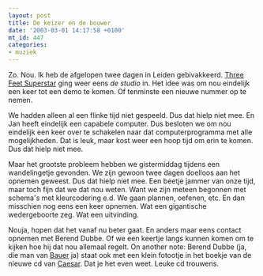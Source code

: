```yaml
---
layout: post
title: De keizer en de bouwer
date: '2003-03-01 14:17:58 +0100'
mt_id: 447
categories:
- muziek
---
```

Zo. Nou. Ik heb de afgelopen twee dagen in Leiden gebivakkeerd. <a href="http://www.controllerboy.com/3ft/">Three Feet Superstar</a> ging weer eens <i>de studio</i> in. Het idee was om nou eindelijk een keer tot een demo te komen. Of tenminste een nieuwe nummer op te nemen.

We hadden alleen al een flinke tijd niet gespeeld. Dus dat hielp niet mee. En Jan heeft eindelijk een capabele computer. Dus besloten we om nou eindelijk een keer over te schakelen naar dat computerprogramma met alle mogelijkheden. Dat is leuk, maar kost weer een hoop tijd om erin te komen. Dus dat hielp niet mee.

Maar het grootste probleem hebben we gistermiddag tijdens een wandelingetje gevonden. We zijn gewoon twee dagen doelloos aan het opnemen geweest. Dus dat hielp niet mee. Een beetje jammer van onze tijd, maar toch fijn dat we dat nou weten. Want we zijn meteen begonnen met schema's met kleurcodering e.d. We gaan plannen, oefenen, etc. En dan misschien nog eens een keer opnemen. Wat een gigantische wedergeboorte zeg. Wat een uitvinding.

Nouja, hopen dat het vanaf nu beter gaat. En anders maar eens contact opnemen met Berend Dubbe. Of we een keertje langs kunnen komen om te kijken hoe hij dat nou allemaal regelt. On another note: Berend Dubbe (ja, die man van <a href="http://www.bauer-plaza.com/">Bauer</a> ja) staat ook met een klein fotootje in het boekje van de nieuwe cd van <a href="http://www.caesartheband.com/">Caesar</a>. Dat je het even weet. Leuke cd trouwens.
